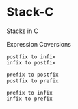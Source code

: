 # Stack-C
Stacks in C

Expression Coversions

```
postfix to infix
infix to postfix

prefix to postfix
postfix to prefix

prefix to infix
infix to prefix
```
